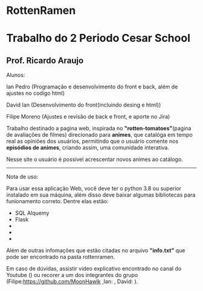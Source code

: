 # RottenRamen
Trabalho do 2 Periodo Cesar School
===================================

Prof. Ricardo Araujo
-----------------------------------


Alunos:

Ian Pedro (Programação e desenvolvimento do front e back, além de ajustes no codigo html)

David Ian (Desenvolvimento do front(incluindo desing e html))

Filipe Moreno (Ajustes e revisão de back e front, e aporte no Jira)

Trabalho destinado a pagina web, inspirada no **"rotten-tomatoes"**(pagina de avaliações de filmes) direcionado para **animes**, que catalóga em tempo real as opiniões dos usuários, permitindo que o usuário comente nos **episódios de animes**, criando assim, uma comunidade interativa.

Nesse site o usuário é possível acrescentar novos animes ao catálogo.

-----------------------------------

Nota de uso:

Para usar essa aplicação Web, você deve ter o python 3.8 ou superior instalado em sua máquina, além disso deve baixar algumas bibliotecas para funionamento correto.
Dentre elas estão:
- SQL Alquemy
- Flask
-
-
-
Além de outras infomações que estão citadas no arquivo **"info.txt"** que pode ser encontrado na pasta rottenramen.

Em caso de dúvidas, assistir video explicativo encontrado no canal do Youtube () ou recorer a um dos integrantes do grupo (Filipe:https://github.com/MoonHawlk ,Ian: , David: ).

